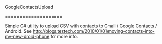 GoogleContactsUpload

====================



Simple C# utility to upload CSV with contacts to Gmail / Google Contacts / Android.
See 
http://blogs.teztech.com/2010/01/01/moving-contacts-into-my-new-droid-phone for more info.